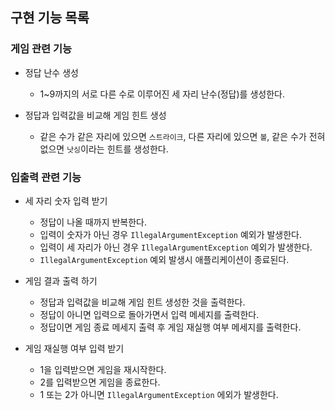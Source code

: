 ## 구현 기능 목록

### 게임 관련 기능

- 정답 난수 생성 
  - 1~9까지의 서로 다른 수로 이루어진 세 자리 난수(정답)를 생성한다.

- 정답과 입력값을 비교해 게임 힌트 생성
  - 같은 수가 같은 자리에 있으면 `스트라이크`, 다른 자리에 있으면 `볼`, 같은 수가 전혀 없으면 `낫싱`이라는 힌트를 생성한다.

### 입출력 관련 기능

- 세 자리 숫자 입력 받기
  - 정답이 나올 때까지 반복한다.
  - 입력이 숫자가 아닌 경우 `IllegalArgumentException` 예외가 발생한다.
  - 입력이 세 자리가 아닌 경우 `IllegalArgumentException` 예외가 발생한다.
  - `IllegalArgumentException` 예외 발생시 애플리케이션이 종료된다. 

- 게임 결과 출력 하기
  - 정답과 입력값을 비교해 게임 힌트 생성한 것을 출력한다.
  - 정답이 아니면 입력으로 돌아가면서 입력 메세지를 출력한다.
  - 정답이면 게임 종료 메세지 출력 후 게임 재실행 여부 메세지를 출력한다.
      
- 게임 재실행 여부 입력 받기 
  - 1을 입력받으면 게임을 재시작한다.
  - 2를 입력받으면 게임을 종료한다.
  - 1 또는 2가 아니면 `IllegalArgumentException` 에외가 발생한다.